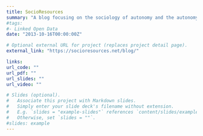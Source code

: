 ```yaml
---
title: SocioResources
summary: "A blog focusing on the sociology of autonomy and the autonomy of sociology: [English](https://socioresources.net/blog/), [français](https://ressources-sociologiques.net/blog/), [العربية](https://موارد-سوسيولوجية.شبكة/blog/)."
#tags:
#- Linked Open Data
date: "2013-10-16T00:00:00Z"

# Optional external URL for project (replaces project detail page).
external_link: "https://socioresources.net/blog/"

links:
url_code: ""
url_pdf: ""
url_slides: ""
url_video: ""

# Slides (optional).
#   Associate this project with Markdown slides.
#   Simply enter your slide deck's filename without extension.
#   E.g. `slides = "example-slides"` references `content/slides/example-slides.md`.
#   Otherwise, set `slides = ""`.
#slides: example
---
```


